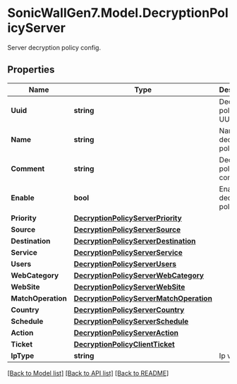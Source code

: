 # SonicWallGen7.Model.DecryptionPolicyServer
Server decryption policy config.

## Properties

Name | Type | Description | Notes
------------ | ------------- | ------------- | -------------
**Uuid** | **string** | Decryption policy UUID. | 
**Name** | **string** | Name of decryption policy. | [optional] 
**Comment** | **string** | Decryption policy comment. | [optional] 
**Enable** | **bool** | Enable decryption policy. | [optional] 
**Priority** | [**DecryptionPolicyServerPriority**](DecryptionPolicyServerPriority.md) |  | [optional] 
**Source** | [**DecryptionPolicyServerSource**](DecryptionPolicyServerSource.md) |  | [optional] 
**Destination** | [**DecryptionPolicyServerDestination**](DecryptionPolicyServerDestination.md) |  | [optional] 
**Service** | [**DecryptionPolicyServerService**](DecryptionPolicyServerService.md) |  | [optional] 
**Users** | [**DecryptionPolicyServerUsers**](DecryptionPolicyServerUsers.md) |  | [optional] 
**WebCategory** | [**DecryptionPolicyServerWebCategory**](DecryptionPolicyServerWebCategory.md) |  | [optional] 
**WebSite** | [**DecryptionPolicyServerWebSite**](DecryptionPolicyServerWebSite.md) |  | [optional] 
**MatchOperation** | [**DecryptionPolicyServerMatchOperation**](DecryptionPolicyServerMatchOperation.md) |  | [optional] 
**Country** | [**DecryptionPolicyServerCountry**](DecryptionPolicyServerCountry.md) |  | [optional] 
**Schedule** | [**DecryptionPolicyServerSchedule**](DecryptionPolicyServerSchedule.md) |  | [optional] 
**Action** | [**DecryptionPolicyServerAction**](DecryptionPolicyServerAction.md) |  | [optional] 
**Ticket** | [**DecryptionPolicyClientTicket**](DecryptionPolicyClientTicket.md) |  | [optional] 
**IpType** | **string** | Ip version. | [optional] 

[[Back to Model list]](../README.md#documentation-for-models) [[Back to API list]](../README.md#documentation-for-api-endpoints) [[Back to README]](../README.md)

